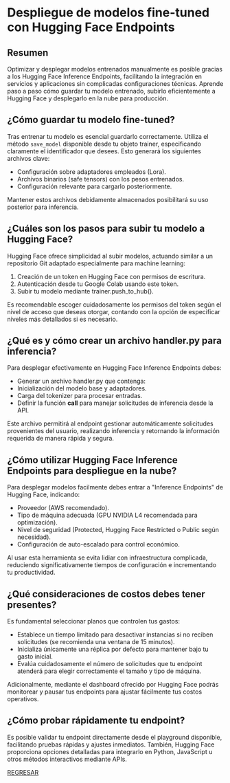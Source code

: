 # Despliegue de modelos fine-tuned con Hugging Face Endpoints

## Resumen

Optimizar y desplegar modelos entrenados manualmente es posible gracias a los Hugging Face Inference Endpoints, facilitando la integración en servicios y aplicaciones sin complicadas configuraciones técnicas. Aprende paso a paso cómo guardar tu modelo entrenado, subirlo eficientemente a Hugging Face y desplegarlo en la nube para producción.

## ¿Cómo guardar tu modelo fine-tuned?

Tras entrenar tu modelo es esencial guardarlo correctamente. Utiliza el método `save_model` disponible desde tu objeto trainer, especificando claramente el identificador que desees. Esto generará los siguientes archivos clave:

* Configuración sobre adaptadores empleados (Lora).
* Archivos binarios (safe tensors) con los pesos entrenados.
* Configuración relevante para cargarlo posteriormente.

Mantener estos archivos debidamente almacenados posibilitará su uso posterior para inferencia.

## ¿Cuáles son los pasos para subir tu modelo a Hugging Face?

Hugging Face ofrece simplicidad al subir modelos, actuando similar a un repositorio Git adaptado especialmente para machine learning:

1. Creación de un token en Hugging Face con permisos de escritura.
2. Autenticación desde tu Google Colab usando este token.
3. Subir tu modelo mediante trainer.push_to_hub().

Es recomendable escoger cuidadosamente los permisos del token según el nivel de acceso que deseas otorgar, contando con la opción de especificar niveles más detallados si es necesario.

## ¿Qué es y cómo crear un archivo handler.py para inferencia?

Para desplegar efectivamente en Hugging Face Inference Endpoints debes:

* Generar un archivo handler.py que contenga:
* Inicialización del modelo base y adaptadores.
* Carga del tokenizer para procesar entradas.
* Definir la función __call__ para manejar solicitudes de inferencia desde la API.

Este archivo permitirá al endpoint gestionar automáticamente solicitudes provenientes del usuario, realizando inferencia y retornando la información requerida de manera rápida y segura.

## ¿Cómo utilizar Hugging Face Inference Endpoints para despliegue en la nube?

Para desplegar modelos facilmente debes entrar a "Inference Endpoints" de Hugging Face, indicando:

* Proveedor (AWS recomendado).
* Tipo de máquina adecuada (GPU NVIDIA L4 recomendada para optimización).
* Nivel de seguridad (Protected, Hugging Face Restricted o Public según necesidad).
* Configuración de auto-escalado para control económico.

Al usar esta herramienta se evita lidiar con infraestructura complicada, reduciendo significativamente tiempos de configuración e incrementando tu productividad.

## ¿Qué consideraciones de costos debes tener presentes?

Es fundamental seleccionar planos que controlen tus gastos:

* Establece un tiempo limitado para desactivar instancias si no reciben solicitudes (se recomienda una ventana de 15 minutos).
* Inicializa únicamente una réplica por defecto para mantener bajo tu gasto inicial.
* Evalúa cuidadosamente el número de solicitudes que tu endpoint atenderá para elegir correctamente el tamaño y tipo de máquina.

Adicionalmente, mediante el dashboard ofrecido por Hugging Face podrás monitorear y pausar tus endpoints para ajustar fácilmente tus costos operativos.

## ¿Cómo probar rápidamente tu endpoint?

Es posible validar tu endpoint directamente desde el playground disponible, facilitando pruebas rápidas y ajustes inmediatos. También, Hugging Face proporciona opciones detalladas para integrarlo en Python, JavaScript u otros métodos interactivos mediante APIs.

[REGRESAR](../03_Personalizacion_y_Optimizacion/Intro.md)